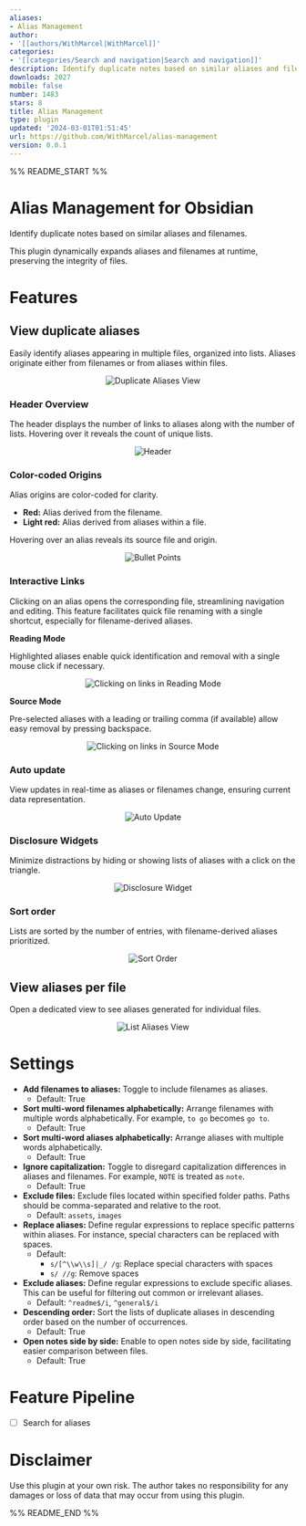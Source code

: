 ```yaml
---
aliases:
- Alias Management
author:
- '[[authors/WithMarcel|WithMarcel]]'
categories:
- '[[categories/Search and navigation|Search and navigation]]'
description: Identify duplicate notes based on similar aliases and filenames.
downloads: 2027
mobile: false
number: 1483
stars: 8
title: Alias Management
type: plugin
updated: '2024-03-01T01:51:45'
url: https://github.com/WithMarcel/alias-management
version: 0.0.1
---
```


%% README_START %%

# Alias Management for Obsidian
Identify duplicate notes based on similar aliases and filenames.

This plugin dynamically expands aliases and filenames at runtime, preserving the integrity of files.

# Features

## View duplicate aliases
Easily identify aliases appearing in multiple files, organized into lists. Aliases originate either from filenames or from aliases within files.

<p align="center">
  <img src="https://raw.githubusercontent.com/WithMarcel/alias-management/HEAD/img/duplicate-aliases-view.gif" alt="Duplicate Aliases View">
</p>

### Header Overview
The header displays the number of links to aliases along with the number of lists. Hovering over it reveals the count of unique lists.

<p align="center">
  <img src="https://raw.githubusercontent.com/WithMarcel/alias-management/HEAD/img/header.png" alt="Header">
</p>

### Color-coded Origins
Alias origins are color-coded for clarity.

- **Red:** Alias derived from the filename.
- **Light red:** Alias derived from aliases within a file.

Hovering over an alias reveals its source file and origin.

<p align="center">
  <img src="https://raw.githubusercontent.com/WithMarcel/alias-management/HEAD/img/bullet-points.gif" alt="Bullet Points">
</p>

### Interactive Links
Clicking on an alias opens the corresponding file, streamlining navigation and editing. This feature facilitates quick file renaming with a single shortcut, especially for filename-derived aliases.

**Reading Mode**

Highlighted aliases enable quick identification and removal with a single mouse click if necessary.

<p align="center">
  <img src="https://raw.githubusercontent.com/WithMarcel/alias-management/HEAD/img/link-click-reading-mode.gif" alt="Clicking on links in Reading Mode">
</p>

**Source Mode**

Pre-selected aliases with a leading or trailing comma (if available) allow easy removal by pressing backspace.

<p align="center">
  <img src="https://raw.githubusercontent.com/WithMarcel/alias-management/HEAD/img/link-click-source-mode.gif" alt="Clicking on links in Source Mode">
</p>

### Auto update
View updates in real-time as aliases or filenames change, ensuring current data representation.

<p align="center">
  <img src="https://raw.githubusercontent.com/WithMarcel/alias-management/HEAD/img/auto-update.gif" alt="Auto Update">
</p>

### Disclosure Widgets
Minimize distractions by hiding or showing lists of aliases with a click on the triangle.

<p align="center">
  <img src="https://raw.githubusercontent.com/WithMarcel/alias-management/HEAD/img/disclosure-widget.gif" alt="Disclosure Widget">
</p>

### Sort order
Lists are sorted by the number of entries, with filename-derived aliases prioritized.

<p align="center">
  <img src="https://raw.githubusercontent.com/WithMarcel/alias-management/HEAD/img/sort-order.png" alt="Sort Order">
</p>

## View aliases per file
Open a dedicated view to see aliases generated for individual files.

<p align="center">
  <img src="https://raw.githubusercontent.com/WithMarcel/alias-management/HEAD/img/list-aliases-view.png" alt="List Aliases View">
</p>

# Settings
- **Add filenames to aliases:** Toggle to include filenames as aliases.
  - Default: True
- **Sort multi-word filenames alphabetically:** Arrange filenames with multiple words alphabetically. For example, `to go` becomes `go to`.
  - Default: True
- **Sort multi-word aliases alphabetically:** Arrange aliases with multiple words alphabetically.
  - Default: True
- **Ignore capitalization:** Toggle to disregard capitalization differences in aliases and filenames. For example, `NOTE` is treated as `note`.
  - Default: True
- **Exclude files:** Exclude files located within specified folder paths. Paths should be comma-separated and relative to the root.
  - Default: `assets`, `images`
- **Replace aliases:** Define regular expressions to replace specific patterns within aliases. For instance, special characters can be replaced with spaces.
  - Default:
    - `s/[^\\w\\s]|_/ /g`: Replace special characters with spaces
    - `s/ //g`: Remove spaces
- **Exclude aliases:** Define regular expressions to exclude specific aliases. This can be useful for filtering out common or irrelevant aliases.
  - Default: `^readme$/i`, `^general$/i`
- **Descending order:** Sort the lists of duplicate aliases in descending order based on the number of occurrences.
  - Default: True
- **Open notes side by side:** Enable to open notes side by side, facilitating easier comparison between files.
  - Default: True

# Feature Pipeline
- [ ] Search for aliases

# Disclaimer
Use this plugin at your own risk. The author takes no responsibility for any damages or loss of data that may occur from using this plugin.


%% README_END %%